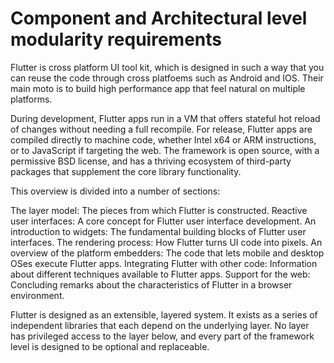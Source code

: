 # Component and Architectural level modularity requirements

Flutter is cross platform UI tool kit, which is designed in such a way that you can reuse the code 
through cross platfoems such as Android and IOS. Their main moto is to build high performance app 
that feel natural on multiple platforms.

During development, Flutter apps run in a VM that offers stateful hot reload of changes without needing a full recompile. For release, Flutter apps are compiled directly to machine code, whether Intel x64 or ARM instructions, or to JavaScript if targeting the web. The framework is open source, with a permissive BSD license, and has a thriving ecosystem of third-party packages that supplement the core library functionality.

This overview is divided into a number of sections:

The layer model: The pieces from which Flutter is constructed.
Reactive user interfaces: A core concept for Flutter user interface development.
An introduction to widgets: The fundamental building blocks of Flutter user interfaces.
The rendering process: How Flutter turns UI code into pixels.
An overview of the platform embedders: The code that lets mobile and desktop OSes execute Flutter apps.
Integrating Flutter with other code: Information about different techniques available to Flutter apps.
Support for the web: Concluding remarks about the characteristics of Flutter in a browser environment.

Flutter is designed as an extensible, layered system. It exists as a series of independent libraries that
each depend on the underlying layer. No layer has privileged access to the layer below, and every part of the
framework level is designed to be optional and replaceable.



